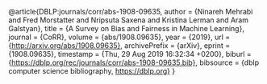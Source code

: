 @article{DBLP:journals/corr/abs-1908-09635,
  author    = {Ninareh Mehrabi and
               Fred Morstatter and
               Nripsuta Saxena and
               Kristina Lerman and
               Aram Galstyan},
  title     = {A Survey on Bias and Fairness in Machine Learning},
  journal   = {CoRR},
  volume    = {abs/1908.09635},
  year      = {2019},
  url       = {http://arxiv.org/abs/1908.09635},
  archivePrefix = {arXiv},
  eprint    = {1908.09635},
  timestamp = {Thu, 29 Aug 2019 16:32:34 +0200},
  biburl    = {https://dblp.org/rec/journals/corr/abs-1908-09635.bib},
  bibsource = {dblp computer science bibliography, https://dblp.org}
}